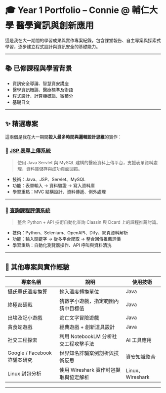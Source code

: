 # 🎓 Year 1 Portfolio – Connie @ 輔仁大學 醫學資訊與創新應用

這是我在大一期間的學習成果與實作專案紀錄，包含課堂報告、自主專案與探索式學習，逐步建立程式設計與資訊安全的基礎能力。

---

## 📚 已修課程與學習背景

- 資訊安全導論、智慧資安講座
- 醫學資訊概論、醫療標準及術語
- 程式設計、計算機概論、微積分
- 基礎日文

---

## ✨ 精選專案

這兩個是我在大一期間**投入最多時間與邏輯設計思維**的實作：

### 📁 [JSP 表單上傳系統](./projects/jsp-upload/)
> 使用 Java Servlet 與 MySQL 建構的醫療資料上傳平台，支援表單資料處理、資料庫儲存與成功頁面回饋。

- 技術：Java、JSP、Servlet、MySQL
- 功能：表單輸入 → 資料驗證 → 寫入資料庫
- 學習重點：MVC 結構設計、資料傳遞、例外處理

---

### 📁 [查詢課程評價系統](./projects/classin-crawler/)
> 整合 Python + API 技術自動化查詢 Classin 與 Dcard 上的課程推薦討論。

- 技術：Python、Selenium、OpenAPI、Dify、網頁資料解析
- 功能：輸入關鍵字 → 從多平台爬取 → 整合回傳推薦評價
- 學習重點：自動化瀏覽器操作、API 呼叫與資料清洗

---

## 🧪 其他專案與實作經驗

| 專案名稱 | 說明 | 使用技術 |
|----------|------|----------|
| 攝氏華氏溫度換算 | 輸入溫度轉換單位 | Java |
| 終極密碼戰 | 猜數字小遊戲，指定範圍內猜中目標值 | Java |
| 出埃及記小遊戲 | 逃亡文字冒險遊戲 | Java |
| 貪食蛇遊戲 | 經典遊戲 + 創新道具設計 | Java |
| 社交工程探索 | 利用 NotebookLM 分析社交工程攻擊手法 | AI 工具應用 |
| Google / Facebook 詐騙案研究 | 世界知名詐騙案例剖析與技術反思 | 資安知識整合 |
| Linux 封包分析 | 使用 Wireshark 實作封包擷取與協定解析 | Linux、Wireshark |

---
